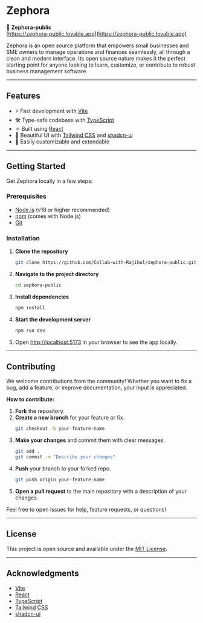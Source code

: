 # Zephora

🔗 **Zephora-public**  
[https://zephora-public.lovable.app](https://zephora-public.lovable.app)

Zephora is an open source platform that empowers small businesses and SME owners to manage operations and finances seamlessly, all through a clean and modern interface.
Its open source nature makes it the perfect starting point for anyone looking to learn, customize, or contribute to robust business management software.

---

## Features

- ⚡️ Fast development with [Vite](https://vitejs.dev/)
- 🛠️ Type-safe codebase with [TypeScript](https://www.typescriptlang.org/)
- ⚛️ Built using [React](https://react.dev/)
- 🎨 Beautiful UI with [Tailwind CSS](https://tailwindcss.com/) and [shadcn-ui](https://ui.shadcn.com/)
- 🧩 Easily customizable and extendable

---

## Getting Started

Get Zephora locally in a few steps:

### Prerequisites

- [Node.js](https://nodejs.org/) (v18 or higher recommended)
- [npm](https://www.npmjs.com/) (comes with Node.js)
- [Git](https://git-scm.com/)

### Installation

1. **Clone the repository**
    ```sh
    git clone https://github.com/Collab-with-Rajibul/zephora-public.git
    ```

2. **Navigate to the project directory**
    ```sh
    cd zephora-public
    ```

3. **Install dependencies**
    ```sh
    npm install
    ```

4. **Start the development server**
    ```sh
    npm run dev
    ```

5. Open [http://localhost:5173](http://localhost:5173) in your browser to see the app locally.

---

## Contributing

We welcome contributions from the community! Whether you want to fix a bug, add a feature, or improve documentation, your input is appreciated.

**How to contribute:**

1. **Fork** the repository.
2. **Create a new branch** for your feature or fix.
    ```sh
    git checkout -b your-feature-name
    ```
3. **Make your changes** and commit them with clear messages.
    ```sh
    git add .
    git commit -m "Describe your changes"
    ```
4. **Push** your branch to your forked repo.
    ```sh
    git push origin your-feature-name
    ```
5. **Open a pull request** to the main repository with a description of your changes.

Feel free to open issues for help, feature requests, or questions!

---

## License

This project is open source and available under the [MIT License](LICENSE).

---

## Acknowledgments

- [Vite](https://vitejs.dev/)
- [React](https://react.dev/)
- [TypeScript](https://www.typescriptlang.org/)
- [Tailwind CSS](https://tailwindcss.com/)
- [shadcn-ui](https://ui.shadcn.com/)
